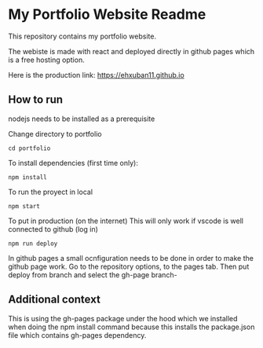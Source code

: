 # My Portfolio Website Readme
This repository contains my portfolio website.

The webiste is made with react and deployed directly in github pages which is a free hosting option.

Here is the production link: https://ehxuban11.github.io

## How to run
nodejs needs to be installed as a prerequisite


Change directory to portfolio
```
cd portfolio
```

To install dependencies (first time only):
```
npm install
```

To run the proyect in local
```
npm start
```

To put in production (on the internet)
This will only work if vscode is well connected to github (log in)
```
npm run deploy
```
In github pages a small ocnfiguration needs to be done in order to make the github page work. Go to the repository options, to the pages tab. Then put deploy from branch and select the gh-page branch-


## Additional context
This is using the gh-pages package under the hood which we installed when doing the npm install command because this installs the package.json file which contains gh-pages dependency.

